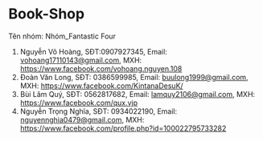 # Book-Shop
Tên nhóm: Nhóm_Fantastic Four

1. Nguyễn Võ Hoàng, SĐT:0907927345, Email: vohoang17110143@gmail.com, MXH: https://www.facebook.com/vohoang.nguyen.108
2. Đoàn Văn Long, SĐT: 0386599985, Email: buulong1999@gmail.com, MXH: https://www.facebook.com/KintanaDesuK/
3. Bùi Lâm Quý, SĐT: 0562817682, Email: lamquy2106@gmail.com, MXH: https://www.facebook.com/qux.vjp
4. Nguyễn Trọng Nghĩa, SĐT: 0934022190, Email: nguyennghia0479@gmail.com, MXH: https://www.facebook.com/profile.php?id=100022795733282
